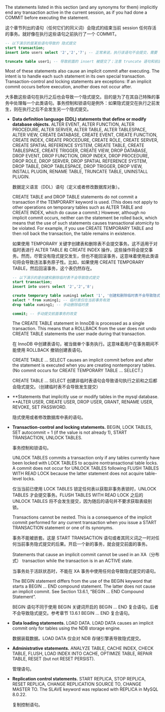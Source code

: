 The statements listed in this section (and any synonyms for them) implicitly end any transaction active in the current session, as if you had done a COMMIT before executing the statement.

这个章节列出的语句（任何它们的同义词）会隐式的结束当前 session 任何存活的事务。就好像在执行这些语句之前执行了一个 COMMIT。

```sql
-- 以下演示的是某些语句导致的 隐式提交
start transaction;
insert into users select '2','2','7'; -- 正常来说，执行该语句不会提交，需要 commit 显式提交；

truncate table user1; -- 导致前面的 insert 被提交了；注意 truncate 语句和前面的不在同一个事务
```

Most of these statements also cause an implicit commit after executing. The intent is to handle each such statement in its own special transaction. Transaction-control and locking statements are exceptions: If an implicit commit occurs before execution, another does not occur after.

大多数这些语句在执行之后也会导致一个隐式提交。目的是为了在其自己特殊的事务中处理每一个此类语句。事务控制和锁语句是例外：如果隐式提交在执行之前发生，则在执行之后不会发生另一个隐式提交。

* **Data definition language (DDL) statements that define or modify database objects.** ALTER EVENT, ALTER FUNCTION, ALTER PROCEDURE, ALTER SERVER, ALTER TABLE, ALTER TABLESPACE, ALTER VIEW, CREATE DATABASE, CREATE EVENT, CREATE FUNCTION, CREATE INDEX, CREATE PROCEDURE, CREATE ROLE, CREATE SERVER, CREATE SPATIAL REFERENCE SYSTEM, CREATE TABLE, CREATE TABLESPACE, CREATE TRIGGER, CREATE VIEW, DROP DATABASE, DROP EVENT, DROP FUNCTION, DROP INDEX, DROP PROCEDURE, DROP ROLE, DROP SERVER, DROP SPATIAL REFERENCE SYSTEM, DROP TABLE, DROP TABLESPACE, DROP TRIGGER, DROP VIEW, INSTALL PLUGIN, RENAME TABLE, TRUNCATE TABLE, UNINSTALL PLUGIN.

  数据定义语言（DDL）语句（定义或者修改数据库对象）。

  CREATE TABLE and DROP TABLE statements do not commit a transaction if the TEMPORARY keyword is used. (This does not apply to other operations on temporary tables such as ALTER TABLE and CREATE INDEX, which do cause a commit.) However, although no implicit commit occurs, neither can the statement be rolled back, which means that the use of such statements causes transactional atomicity to be violated. For example, if you use CREATE TEMPORARY TABLE and then roll back the transaction, the table remains in existence.

  如果使用 TEMPORARY 关键字创建表和删除表不会提交事务。这不适用于对临时表进行  ALTER TABLE 和 CREATE INDEX 操作，这些操作将会提交事务。然而，尽管没有隐式提交发生，但也不能回滚事务，这意味着使用此类语句将会导致违法事务原子性。比如，如果使用 CREATE TEMPORARY TABLE，然后回滚事务，这个表仍然存在。

  ```sql
  -- 以下演示的是创建和删除临时表不会导致隐式提交
  start transaction;
  insert into users select '2','2','8';
  
  create temporary table xuming1 select '1', '创建和删除临时表不会导致隐式提交' from dual; -- 手动创建临时表
  select * from xuming1; -- 临时表仅在当前事务有效
  drop table xuming1; -- 手动删除临时表
  
  commit; -- 手动提交前面事务的改变
  ```

  

  The CREATE TABLE statement in InnoDB is processed as a single transaction. This means that a ROLLBACK from the user does not undo CREATE TABLE statements the user made during that transaction.

  在 InnoDB 中创建表语句，被当做单个事务执行。这意味着用户在事务期间不能使用 ROLLBACK 撤销创建表语句。

  CREATE TABLE ... SELECT causes an implicit commit before and after the statement is executed when you are creating nontemporary tables. (No commit occurs for CREATE TEMPORARY TABLE ... SELECT.)

  CREATE TABLE ... SELECT 创建非临时表语句会导致语句执行之前和之后都会隐式提交。（创建临时表不会导致发生提交）

* **Statements that implicitly use or modify tables in the mysql database. **ALTER USER, CREATE USER, DROP USER, GRANT, RENAME USER, REVOKE, SET PASSWORD.

  隐式使用或者修改数据库中表的语句。

* **Transaction-control and locking statements.** BEGIN, LOCK TABLES, SET autocommit = 1 (if the value is not already 1), START TRANSACTION, UNLOCK TABLES.

  事务控制和锁语句。

  UNLOCK TABLES commits a transaction only if any tables currently have been locked with LOCK TABLES to acquire nontransactional table locks. A commit does not occur for UNLOCK TABLES following FLUSH TABLES WITH READ LOCK because the latter statement does not acquire table-level locks.

  仅当当前已使用 LOCK TABLES 锁定任何表以获取非事务表锁时，UNLOCK TABLES 才会提交事务。FLUSH TABLES WITH READ LOCK 之后的 UNLOCK TABLES 将不会发生提交，因为随后的语句并不要求获取表级别锁。

  Transactions cannot be nested. This is a consequence of the implicit commit performed for any current transaction when you issue a START TRANSACTION statement or one of its synonyms.

  事务不能被嵌套。这是 START TRANSACTION 语句或者其同义词之一时对任何当前事务隐式提交的后果。开启一个新的事务，就会提交前面的事务。

  Statements that cause an implicit commit cannot be used in an XA（分布式） transaction while the transaction is in an ACTIVE state.

  当事务处于活跃状态时，不能在 XA 事务中使用任何会导致隐式提交的语句。

  The BEGIN statement differs from the use of the BEGIN keyword that starts a BEGIN ... END compound statement. The latter does not cause an implicit commit. See Section 13.6.1, “BEGIN ... END Compound Statement”.

  BEGIN 语句不同于使用 BEGIN 关键词开启的 BEGIN ... END 复合语句。后者不会导致隐式提交。参考章节 13.6.1 BEGIN ... END 复合语句。

* **Data loading statements.** LOAD DATA. LOAD DATA causes an implicit commit only for tables using the NDB storage engine.

  数据装载数据。LOAD DATA 仅会对 NDB 存储引擎表导致隐式提交。

* **Administrative statements.** ANALYZE TABLE, CACHE INDEX, CHECK TABLE, FLUSH, LOAD INDEX INTO CACHE, OPTIMIZE TABLE, REPAIR TABLE, RESET (but not RESET PERSIST).

  管理语句。

* **Replication control statements.** START REPLICA, STOP REPLICA, RESET REPLICA, CHANGE REPLICATION SOURCE TO, CHANGE MASTER TO. The SLAVE keyword was replaced with REPLICA in MySQL 8.0.22.

  复制控制语句。







